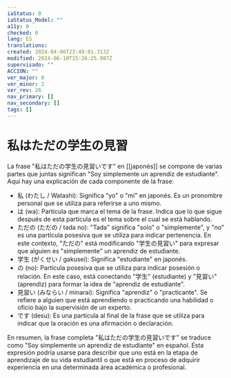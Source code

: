 ```yaml
---
iaStatus: 0
iaStatus_Model: ""
a11y: 0
checked: 0
lang: ES
translations: 
created: 2024-04-06T23:49:01.313Z
modified: 2024-06-10T15:26:25.987Z
supervisado: ""
ACCION: ""
ver_major: 0
ver_minor: 2
ver_rev: 26
nav_primary: []
nav_secondary: []
tags: []
---
```

# 私はただの学生の見習

La frase "私はただの学生の見習いです" en [[japonés]] se compone de varias partes que juntas significan "Soy simplemente un aprendiz de estudiante". Aquí hay una explicación de cada componente de la frase:

- 私 (わたし / Watashi): Significa "yo" o "mi" en japonés. Es un pronombre personal que se utiliza para referirse a uno mismo.
- は (wa): Partícula que marca el tema de la frase. Indica que lo que sigue después de esta partícula es el tema sobre el cual se está hablando.
- ただの (ただの / tada no): "Tada" significa "solo" o "simplemente", y "no" es una partícula posesiva que se utiliza para indicar pertenencia. En este contexto, "ただの" está modificando "学生の見習い" para expresar que alguien es "simplemente" un aprendiz de estudiante.
- 学生 (がくせい / gakusei): Significa "estudiante" en japonés.
- の (no): Partícula posesiva que se utiliza para indicar posesión o relación. En este caso, está conectando "学生" (estudiante) y "見習い" (aprendiz) para formar la idea de "aprendiz de estudiante".
- 見習い (みならい / minarai): Significa "aprendiz" o "practicante". Se refiere a alguien que está aprendiendo o practicando una habilidad o oficio bajo la supervisión de un experto.
- です (desu): Es una partícula al final de la frase que se utiliza para indicar que la oración es una afirmación o declaración.

En resumen, la frase completa "私はただの学生の見習いです" se traduce como "Soy simplemente un aprendiz de estudiante" en español. Esta expresión podría usarse para describir que uno está en la etapa de aprendizaje de su vida estudiantil o que está en proceso de adquirir experiencia en una determinada área académica o profesional.